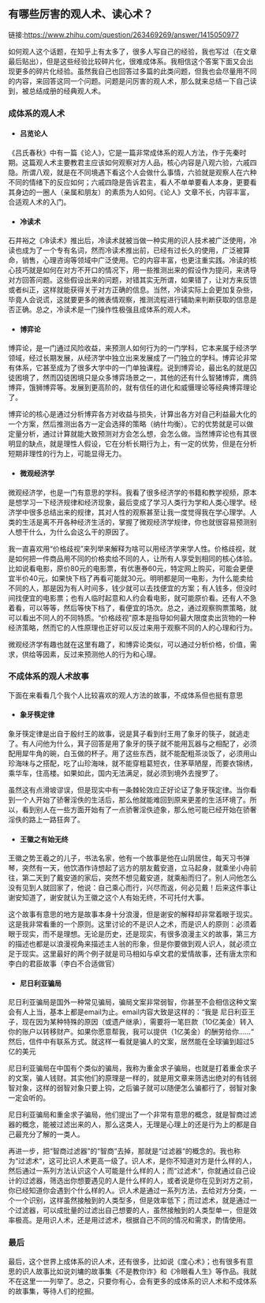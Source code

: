 ## 有哪些厉害的观人术、读心术？
链接:https://www.zhihu.com/question/263469269/answer/1415050977

如何观人这个话题，在知乎上有太多了，很多人写自己的经验，我也写过（在文章最后贴出），但是这些经验比较碎片化，很难成体系。我相信这个答案下面又会出现更多的碎片化经验。虽然我自己也回答过多篇的此类问题，但我也会尽量用不同的内容，来回答这同一个问题。问题是问厉害的观人术，那么就来总结一下自己读到，被总结成册的经典观人术。


### 成体系的观人术

- #### 吕览论人
《吕氏春秋》中有一篇《论人》，它是一篇非常成体系的观人方法，作于先秦时期。这篇观人术主要教君主应该如何观察对方人品，核心内容是八观六验，六戚四隐。所谓八观，就是在不同境遇下看这个人会做什么事情，六验就是观察人在六种不同的情绪下的反应如何；六戚四隐是告诉君主，看人不单单要看人本身，更要看其身边的一圈人（亲属和朋友）的素质为人如何。《论人》文章不长，内容丰富，合适观人术的入门。

- #### 冷读术
石井裕之《冷读术》推出后，冷读术就被当做一种实用的识人技术被广泛使用，冷读也成为了一个专有名词，然而冷读术推出前，已经有过长久的使用，广泛被算命，销售，心理咨询等领域中广泛使用。它的内容丰富，也更注重实践。冷读的核心技巧就是如何在对方不开口的情况下，用一些推测出来的假设作为提问，来诱导对方回答问题。这些假设出来的问题，对错其实无所谓，如果错了，让对方来反馈或者纠正，这样就能获得关于对方正确的信息。当然，冷读实际上会更加复杂些，毕竟人会说谎，这就要更多的微表情观察，推测流程进行辅助来判断获取的信息是否正确。总之，冷读术是一门操作性极强且成体系的观人术。

- ####  博弈论
博弈论，是一门通过风险收益，来预测人如何行为的一门学科，它本来属于经济学领域，经过长期发展，从经济学中独立出来发展成了一门独立的学科。博弈论非常有体系，它甚至成为了很多大学中的一门单独课程。说到博弈论，最出名的就是囚徒困境了，然而囚徒困境只是众多博弈场景之一，其他的还有什么智猪博弈，鹰鸽博弈，饿狮博弈等。发展到更高阶的，就有信任的进化和威慑理论等经典博弈理论了。

博弈论的核心是通过分析博弈各方对收益与损失，计算出各方对自己利益最大化的一个方案，然后推测出各方一定会选择的策略（纳什均衡）。它的优势就是可以做定量分析，通过计算就能大致预测对方会怎么想，会怎么做。当然博弈论也有其很明显的缺点，就是理性人假设，它在分析长期行为上，有一定的优势，但是在分析短期非理性的行为上，可能显得无力。

- #### 微观经济学
微观经济学，也是一门有意思的学科。我看了很多经济学的书籍和教学视频，原本是想学习一下经济规律和经济现象，最后变成了学习人类行为学和人类心理学。经济学中很多总结出来的规律，其对人性的观察甚至让我一度觉得我在学心理学。人类的生活是离不开各种经济生活的，掌握了微观经济学规律，你也就很容易预测别人想干什么，为什么会这么干的原因了。

我一直喜欢用“价格歧视”来列举来解释为啥可以用经济学来学人性。价格歧视，就是如何把一件商品用不同的价格卖给不同的人，让所有人享受到相同的核心体验。比如说看电影，原价80元的电影票，有优惠券60元，特定网上购买，可能会更便宜半价40元，如果快下档了再看可能就30元。明明都是同一电影，为什么能卖给不同的人，那是因为有人时间多，钱少就可以去找便宜的方案；有人钱多，但没时间找便宜的电影票；也有人临时起意和人约会看电影，就可能原价看。还有人不急着看，可以等等，然后等快下档了，看便宜的场次。总之，通过观察购票策略，就可以看出不同人的不同特质。“价格歧视”原本是指导如何最大限度卖出货物的一种经济策略，然而它的人性原理也正好可以反过来用于观察不同的人的心理和行为。

微观经济学有趣也就在这里有趣了，和博弈论类似，可以通过分析价格，价值，需求，供给等因素，反过来预测他人的行为和心理。


### 不成体系的观人术故事

下面在来看看几个我个人比较喜欢的观人方法的故事，不成体系但也挺有意思

- #### 象牙筷定律
象牙筷定律是出自于殷纣王的故事，说是萁子看到纣王用了象牙的筷子，就逃走了。有人问他为什么，萁子回答是用了象牙的筷子就不能用瓦器与之相配了，必须配用犀牛角的碗，白玉做的杯子。用了这些东西，就不能配粗茶淡饭了，必须用山珍海味与之搭配，吃了山珍海味，就不能穿粗葛短衣，住茅草陋屋，而要衣锦绣，乘华车，住高楼。如果如此，国内无法满足，就必须到境外去搜罗了。

虽然这有点滑坡谬误，但是现实中有一条棘轮效应正好论证了象牙筷定律。当你看到一个人开始了骄奢淫佚的生活后，那么他就能难回到原来更差的生活环境了。所以，看到别人在一些方面开始有了一点骄奢淫佚迹象，那么他可能已经开始在骄奢淫佚的路上一路狂奔了。

- #### 王徽之有始无终
王徽之势王羲之的儿子，书法名家，他有一个故事是他在山阴居住，每天习书弹琴，突然有一天，他饮酒作诗想起了远方的朋友戴安道，立马起身，就乘坐小舟前往，第二天到了戴安道的家后，突然不想见戴安道，就乘船而归了。别人问他怎么没有见到人就回家了，他说：自己乘心而行，兴尽而返，何必见戴！后来这件事让谢安知道了，谢安就认为王徽之这个人有始无终，不可托付大事。

这个故事有意思的地方是故事本身十分浪漫，但是谢安的解释却非常着眼于现实。这是我非常看重的一个原则。这里讨论的不是识人之术，而是识人的原则：必须着眼于现实，而不是理想。无论是历史，还是现实，有很多浪漫主义的故事，第三方的描述也都是以浪漫视角来描述主人翁的形象，但是你要做到观人识人，就必须立足于现实。这里最好的两个例子就是司马相如与卓文君的爱情故事，还有唐太宗和李白的君臣故事（李白不合适做官）



- #### 尼日利亚骗局
尼日利亚骗局是国外一种常见骗局，骗局文案非常弱智，你甚至不会相信这种文案会有人上当，基本上都是email为止。email内容大致是这样的：“我是 尼日利亚王子，现在因为某种特殊的原因（或遗产继承），需要将一笔巨款（10亿美金）转入你的账户以转移财产。如果你愿意帮我，我可以提供（1亿美金）的酬劳给你......“ 然后，信件中有联系方式。就这样一看就是骗人的文案，居然能在全球骗到超过5亿的美元

尼日利亚骗局在中国有个类似的骗局，我称为重金求子骗局，也就是打着重金求子的文案，骗人钱财。其实他们的原理是一样的，就是用文章来筛选出绝对的有钱弱智对象，这样的弱智对象只要上钩，之后骗子就可以随便怎么骗都行了，弱智对象一定会听的。

尼日利亚骗局和重金求子骗局，他们提出了一个非常有意思的概念，就是智商过滤器的概念，能被过滤出来的人，那么这类人，无理是心理上的还是行为上的都是自己最充分了解的一类人。

再进一步，把“智商过滤器”的“智商“去掉，那就是“过滤器“的概念的。我也称为“过滤术“，这可比识人术更高一级了。识人术，是你不知道对方是什么样的人，然后通过一系列方法认识这个人可能是什么样的人；而“过滤术“，你就通过自己设计的过滤器，筛选出你想要遇见的人是什么样的人，或者说是你在见到对方之前，你已经知道你会遇到个什么样的人。识人术是通过一系列方法，去给对方分类，一个一个识别，这样虽然接触到的人类型多，但是效率低下；而过滤术，就是通过一个过滤器，可以成批量的过滤出自己想要的人，虽然接触到的人类型单一，但是效率极高。是用识人术，还是用过滤术，根据自己不同的情况和需求，酌情使用。

### 最后

最后，这个世界上成体系的识人术，还有很多，比如说《度心术》；也有很多有意思的识人故事比如说刘墉的故事集《不是教你诈》和《冷眼看人生》等作品。我就不在这里一一列举了。总之，只要你有心，会有更多的成体系的识人术和不成体系的故事集，等待人们的挖掘。